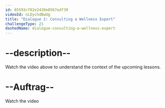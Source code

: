 ```yaml
---
id: 65593cf82e2430e8567edf39
videoId: nLDychdBwUg
title: "Dialogue 2: Consulting a Wellness Expert"
challengeType: 21
dashedName: dialogue-consulting-a-wellness-expert
---
```


# --description--

Watch the video above to understand the context of the upcoming lessons.

# --Auftrag--

Watch the video
